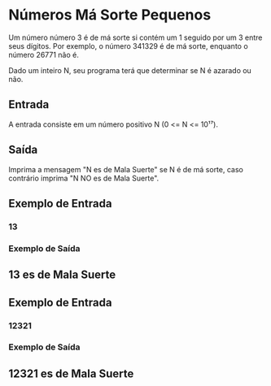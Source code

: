 # Números Má Sorte Pequenos

Um número número 3 é de má sorte si contém um 1 seguido por um 3 entre seus dígitos. Por exemplo, o número 341329 é de má sorte, enquanto o número 26771 não é.

Dado um inteiro N, seu programa terá que determinar se N é azarado ou não.

## Entrada
A entrada consiste em um número positivo N (0 <= N <= 10¹⁷).

## Saída
Imprima a mensagem "N es de Mala Suerte" se N é de má sorte, caso contrário imprima "N NO es de Mala Suerte".



## Exemplo de Entrada	

### 13

### Exemplo de Saída

## 13 es de Mala Suerte


## Exemplo de Entrada	

### 12321

### Exemplo de Saída

## 12321  es de Mala Suerte



